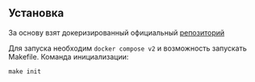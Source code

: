 ## Установка

За основу взят докеризированный официальный [репозиторий](https://github.com/dunglas/symfony-docker)

Для запуска необходим `docker compose v2` и возможность запускать Makefile.
Команда инициализации:

```make init```
